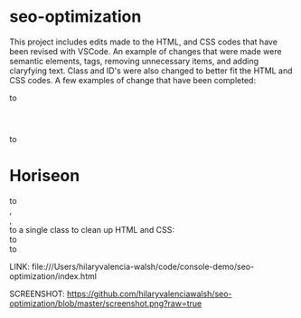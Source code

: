 # seo-optimization

This project includes edits made to the HTML, and CSS codes that have been revised with VSCode. 
An example of changes that were made were semantic elements, tags, removing unnecessary items, and adding claryfying text. 
Class and ID's were also changed to better fit the HTML and CSS codes. 
A few examples of change that have been completed:
<div class="header"></div> to <header></header>
<div class="footer"></div> to <footer></footer>
<h1>Hori<span class="seo">seo</span>n</h1> to <title>Horiseon</title>
<div id="social-media-marketing" class="social-media-marketing">,  <div id="online-reputation-management" class="online-reputation-management">,<div class="search-engine-optimization"> to a single class to clean up HTML and CSS: <div class="descriptions">
<div class="hero"></div> to <div class="main-ad-picture"></div>
<div class="content"> to <div class="left-side-padding">

 
LINK: file:///Users/hilaryvalencia-walsh/code/console-demo/seo-optimization/index.html

SCREENSHOT: https://github.com/hilaryvalenciawalsh/seo-optimization/blob/master/screenshot.png?raw=true


